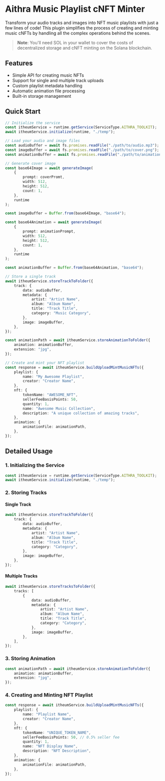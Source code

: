# Aithra Music Playlist cNFT Minter

Transform your audio tracks and images into NFT music playlists with just a few lines of code! This plugin simplifies the process of creating and minting music cNFTs by handling all the complex operations behind the scenes.

> **Note**: You'll need SOL in your wallet to cover the costs of decentralized storage and cNFT minting on the Solana blockchain.

## Features

-   Simple API for creating music NFTs
-   Support for single and multiple track uploads
-   Custom playlist metadata handling
-   Automatic animation file processing
-   Built-in storage management

## Quick Start

```typescript
// Initialize the service
const itheumService = runtime.getService(ServiceType.AITHRA_TOOLKIT);
await itheumService.initialize(runtime, "./temp");

// Load your audio and image files
const audioBuffer = await fs.promises.readFile("./path/to/audio.mp3");
const imageBuffer = await fs.promises.readFile("./path/to/cover.png");
const animationBuffer = await fs.promises.readFile("./path/to/animation.jpg");

// Generate cover image
const base64Image = await generateImage(
    {
        prompt: coverPromt,
        width: 512,
        height: 512,
        count: 1,
    },
    runtime
);

const imageBuffer = Buffer.from(base64Image, "base64");

const base64Animation = await generateImage(
    {
        prompt: animationPrompt,
        width: 512,
        height: 512,
        count: 1,
    },
    runtime
);

const animationBuffer = Buffer.from(base64Animation, "base64");

// Store a single track
await itheumService.storeTrackToFolder({
    track: {
        data: audioBuffer,
        metadata: {
            artist: "Artist Name",
            album: "Album Name",
            title: "Track Title",
            category: "Music Category",
        },
        image: imageBuffer,
    },
});

const animationPath = await itheumService.storeAnimationToFolder({
    animation: animationBuffer,
    extension: "jpg",
});

// Create and mint your NFT playlist
const response = await itheumService.buildUploadMintMusicNFTs({
    playlist: {
        name: "My Awesome Playlist",
        creator: "Creator Name",
    },
    nft: {
        tokenName: "AWESOME_NFT",
        sellerFeeBasisPoints: 50,
        quantity: 1,
        name: "Awesome Music Collection",
        description: "A unique collection of amazing tracks",
    },
    animation: {
        animationFile: animationPath,
    },
});
```

## Detailed Usage

### 1. Initializing the Service

```typescript
const itheumService = runtime.getService(ServiceType.AITHRA_TOOLKIT);
await itheumService.initialize(runtime, "./temp");
```

### 2. Storing Tracks

#### Single Track

```typescript
await itheumService.storeTrackToFolder({
    track: {
        data: audioBuffer,
        metadata: {
            artist: "Artist Name",
            album: "Album Name",
            title: "Track Title",
            category: "Category",
        },
        image: imageBuffer,
    },
});
```

#### Multiple Tracks

```typescript
await itheumService.storeTracksToFolder({
    tracks: [
        {
            data: audioBuffer,
            metadata: {
                artist: "Artist Name",
                album: "Album Name",
                title: "Track Title",
                category: "Category",
            },
            image: imageBuffer,
        },
    ],
});
```

### 3. Storing Animation

```typescript
const animationPath = await itheumService.storeAnimationToFolder({
    animation: animationBuffer,
    extension: "jpg",
});
```

### 4. Creating and Minting NFT Playlist

```typescript
const response = await itheumService.buildUploadMintMusicNFTs({
    playlist: {
        name: "Playlist Name",
        creator: "Creator Name",
    },
    nft: {
        tokenName: "UNIQUE_TOKEN_NAME",
        sellerFeeBasisPoints: 50, // 0.5% seller fee
        quantity: 1,
        name: "NFT Display Name",
        description: "NFT Description",
    },
    animation: {
        animationFile: animationPath,
    },
});
```
